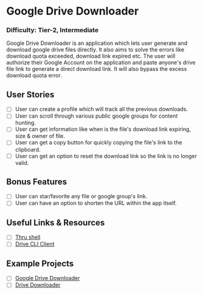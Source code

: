 # Google Drive Downloader

### Difficulty: **Tier-2,** Intermediate

Google Drive Downloader is an application which lets user generate and download google drive files directly. It also aims to solve the errors like download quota
exceeded, download link expired etc. The user will authorize their Google Account on the application and paste anyone's drive file link to generate a direct download link.
It will also bypass the excess download quota error.


## User Stories

-   [ ] User can create a profile which will track all the previous downloads.
-   [ ] User can scroll through various public google groups for content hunting.
-   [ ] User can get information like when is the file's download link expiring, size & owner of file. 
-   [ ] User can get a copy button for quickly copying the file's link to the clipboard.
-   [ ] User can get an option to reset the download link so the link is no longer valid.

## Bonus Features

-   [ ] User can star/favorite any file or google group's link.
-   [ ] User can have an option to shorten the URL within the app itself.

## Useful Links & Resources

-   [ ] [Thru shell](https://github.com/Akianonymus/gdrive-downloader)
-   [ ] [Drive CLI Client](https://github.com/prasmussen/gdrive)

## Example Projects
-   [ ] [Google Drive Downloader](https://github.com/ndrplz/google-drive-downloader)
-   [ ] [Drive Downloader](https://ansonalex.com/tutorials/google-drive-download-files/)
